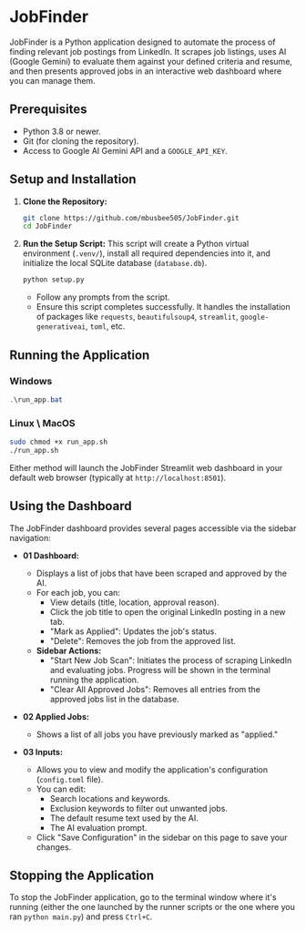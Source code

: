 # JobFinder

JobFinder is a Python application designed to automate the process of finding relevant job postings from LinkedIn. It scrapes job listings, uses AI (Google Gemini) to evaluate them against your defined criteria and resume, and then presents approved jobs in an interactive web dashboard where you can manage them.

## Prerequisites

*   Python 3.8 or newer.
*   Git (for cloning the repository).
*   Access to Google AI Gemini API and a `GOOGLE_API_KEY`.

## Setup and Installation

1.  **Clone the Repository:**
    ```bash
    git clone https://github.com/mbusbee505/JobFinder.git
    cd JobFinder
    ```

2.  **Run the Setup Script:**
    This script will create a Python virtual environment (`.venv/`), install all required dependencies into it, and initialize the local SQLite database (`database.db`).
    ```bash
    python setup.py
    ```
    *   Follow any prompts from the script.
    *   Ensure this script completes successfully. It handles the installation of packages like `requests`, `beautifulsoup4`, `streamlit`, `google-generativeai`, `toml`, etc.

## Running the Application

### Windows

```powershell
.\run_app.bat
```

### Linux \ MacOS

```bash
sudo chmod +x run_app.sh
./run_app.sh
```

Either method will launch the JobFinder Streamlit web dashboard in your default web browser (typically at `http://localhost:8501`).

## Using the Dashboard

The JobFinder dashboard provides several pages accessible via the sidebar navigation:

*   **01 Dashboard:**
    *   Displays a list of jobs that have been scraped and approved by the AI.
    *   For each job, you can:
        *   View details (title, location, approval reason).
        *   Click the job title to open the original LinkedIn posting in a new tab.
        *   "Mark as Applied": Updates the job's status.
        *   "Delete": Removes the job from the approved list.
    *   **Sidebar Actions:**
        *   "Start New Job Scan": Initiates the process of scraping LinkedIn and evaluating jobs. Progress will be shown in the terminal running the application.
        *   "Clear All Approved Jobs": Removes all entries from the approved jobs list in the database.

*   **02 Applied Jobs:**
    *   Shows a list of all jobs you have previously marked as "applied."

*   **03 Inputs:**
    *   Allows you to view and modify the application's configuration (`config.toml` file).
    *   You can edit:
        *   Search locations and keywords.
        *   Exclusion keywords to filter out unwanted jobs.
        *   The default resume text used by the AI.
        *   The AI evaluation prompt.
    *   Click "Save Configuration" in the sidebar on this page to save your changes.

## Stopping the Application

To stop the JobFinder application, go to the terminal window where it's running (either the one launched by the runner scripts or the one where you ran `python main.py`) and press `Ctrl+C`.


